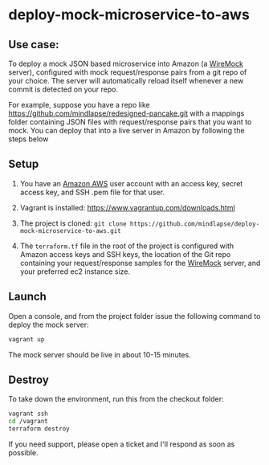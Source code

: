 # deploy-mock-microservice-to-aws

##  Use case:  
To deploy a mock JSON based microservice into Amazon (a [WireMock](http://wiremock.org/)  server),
configured with mock request/response pairs from a git repo of your choice.  The server will automatically
reload itself whenever a new commit is detected on your repo.

For example, suppose you have a repo like https://github.com/mindlapse/redesigned-pancake.git with a mappings
folder containing JSON files with request/response pairs that you want to mock.  You can deploy that into a live
server in Amazon by following the steps below


## Setup

1. You have an [Amazon AWS](https://aws.amazon.com/) user account with an access key, secret access key, and SSH .pem file for that user.

2. Vagrant is installed: https://www.vagrantup.com/downloads.html

3. The project is cloned: `git clone https://github.com/mindlapse/deploy-mock-microservice-to-aws.git`

4. The `terraform.tf` file in the root of the project is configured with Amazon access keys and 
SSH keys, the location of the Git repo containing your request/response samples for the [WireMock](http://wiremock.org/)
server, and your preferred ec2 instance size.

## Launch

Open a console, and from the project folder issue the following command to deploy the mock server:
```bash
vagrant up
```
The mock server should be live in about 10-15 minutes.


## Destroy
To take down the environment, run this from the checkout folder:

```bash
vagrant ssh
cd /vagrant
terraform destroy
```


If you need support, please open a ticket and I'll respond as soon as possible.
